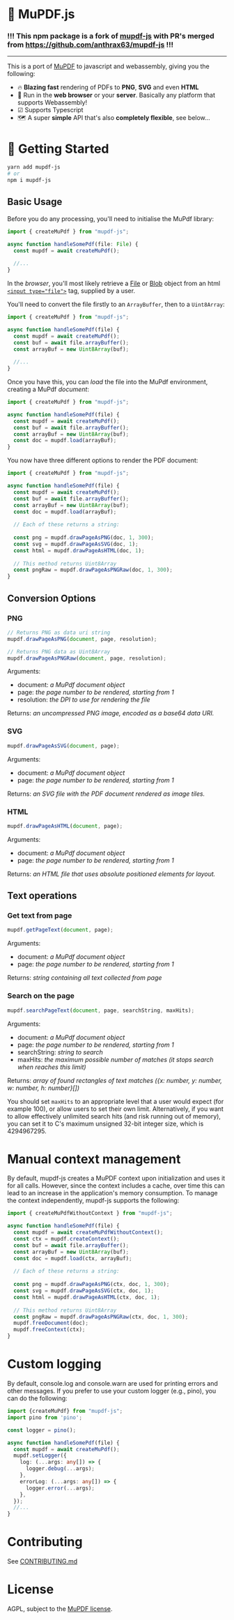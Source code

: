 # 📰 MuPDF.js

### !!! This npm package is a fork of [mupdf-js](https://github.com/andytango/mupdf-js) with PR's merged from https://github.com/anthrax63/mupdf-js !!!

---

This is a port of [MuPDF](https://mupdf.com/docs/) to javascript and webassembly, giving you the following:

- 🔥 **Blazing fast** rendering of PDFs to **PNG**, **SVG** and even **HTML**
- 💼 Run in the **web browser** or your **server**. Basically any platform that supports Webassembly!
- ☑ Supports Typescript
- 🗺️ A super **simple** API that's also **completely flexible**, see below...

# 🏁 Getting Started

```bash
yarn add mupdf-js
# or
npm i mupdf-js
```

## Basic Usage

Before you do any processing, you'll need to initialise the MuPdf library:

```js
import { createMuPdf } from "mupdf-js";

async function handleSomePdf(file: File) {
  const mupdf = await createMuPdf();
  
  //...
}
```

In the *browser*, you'll most likely retrieve a [File](https://developer.mozilla.org/en-US/docs/Web/API/File) or [Blob](https://developer.mozilla.org/en-US/docs/Web/API/Blob) object from an html [`<input type="file">`](https://developer.mozilla.org/en-US/docs/Web/HTML/Element/input/file) tag, supplied by a user.

You'll need to convert the file firstly to an `ArrayBuffer`, then to a `Uint8Array`:

```js
import { createMuPdf } from "mupdf-js";

async function handleSomePdf(file) {
  const mupdf = await createMuPdf();
  const buf = await file.arrayBuffer();
  const arrayBuf = new Uint8Array(buf);
  
  //...
}
```

Once you have this, you can *load* the file into the MuPdf environment, creating a MuPdf *document*:

```js
import { createMuPdf } from "mupdf-js";

async function handleSomePdf(file) {
  const mupdf = await createMuPdf();
  const buf = await file.arrayBuffer();
  const arrayBuf = new Uint8Array(buf);
  const doc = mupdf.load(arrayBuf);
}
```

You now have three different options to render the PDF document:

```js
import { createMuPdf } from "mupdf-js";

async function handleSomePdf(file) {
  const mupdf = await createMuPdf();
  const buf = await file.arrayBuffer();
  const arrayBuf = new Uint8Array(buf);
  const doc = mupdf.load(arrayBuf);
  
  // Each of these returns a string:
  
  const png = mupdf.drawPageAsPNG(doc, 1, 300);
  const svg = mupdf.drawPageAsSVG(doc, 1);
  const html = mupdf.drawPageAsHTML(doc, 1);
  
  // This method returns Uint8Array
  const pngRaw = mupdf.drawPageAsPNGRaw(doc, 1, 300);
}
```

## Conversion Options

### PNG

```js
// Returns PNG as data uri string
mupdf.drawPageAsPNG(document, page, resolution); 

// Returns PNG data as Uint8Array
mupdf.drawPageAsPNGRaw(document, page, resolution); 
```

Arguments:
- document: *a MuPdf document object*
- page: *the page number to be rendered, starting from 1*
- resolution: *the DPI to use for rendering the file*

Returns: *an uncompressed PNG image, encoded as a base64 data URI.*

### SVG

```js
mupdf.drawPageAsSVG(document, page);
```

Arguments:
- document: *a MuPdf document object*
- page: *the page number to be rendered, starting from 1*

Returns: *an SVG file with the PDF document rendered as image tiles.*

### HTML

```js
mupdf.drawPageAsHTML(document, page);
```

Arguments:
- document: *a MuPdf document object*
- page: *the page number to be rendered, starting from 1*

Returns: *an HTML file that uses absolute positioned elements for layout.*

## Text operations

### Get text from page

```js
mupdf.getPageText(document, page);
```

Arguments:
- document: *a MuPdf document object*
- page: *the page number to be rendered, starting from 1*

Returns: *string containing all text collected from page*

### Search on the page

```js
mupdf.searchPageText(document, page, searchString, maxHits);
```

Arguments:
- document: *a MuPdf document object*
- page: *the page number to be rendered, starting from 1*
- searchString: *string to search*
- maxHits: *the maximum possible number of matches (it stops search when reaches this limit)*

Returns: *array of found rectangles of text matches ({x: number, y: number, w: number, h: number}[])*

You should set `maxHits` to an appropriate level that a user would expect (for example 100), or allow users to set their own limit. Alternatively, if you want to allow effectively unlimited search hits (and risk running out of memory), you can set it to C's maximum unsigned 32-bit integer size, which is 4294967295.

# Manual context management

By default, mupdf-js creates a MuPDF context upon initialization and uses it for all calls. However, since the context includes a cache, over time this can lead to an increase in the application's memory consumption. To manage the context independently, mupdf-js supports the following:

```js
import { createMuPdfWithoutContext } from "mupdf-js";

async function handleSomePdf(file) {
  const mupdf = await createMuPdfWithoutContext();
  const ctx = mupdf.createContext();
  const buf = await file.arrayBuffer();
  const arrayBuf = new Uint8Array(buf);
  const doc = mupdf.load(ctx, arrayBuf);
  
  // Each of these returns a string:
  
  const png = mupdf.drawPageAsPNG(ctx, doc, 1, 300);
  const svg = mupdf.drawPageAsSVG(ctx, doc, 1);
  const html = mupdf.drawPageAsHTML(ctx, doc, 1);
  
  // This method returns Uint8Array
  const pngRaw = mupdf.drawPageAsPNGRaw(ctx, doc, 1, 300);
  mupdf.freeDocument(doc);
  mupdf.freeContext(ctx);
}
```

# Custom logging

By default, console.log and console.warn are used for printing errors and other messages. If you prefer to use your custom logger (e.g., pino), you can do the following:


```typescript
import {createMuPdf} from "mupdf-js";
import pino from 'pino';

const logger = pino();

async function handleSomePdf(file) {
  const mupdf = await createMuPdf();
  mupdf.setLogger({
    log: (...args: any[]) => {
      logger.debug(...args);
    },
    errorLog: (...args: any[]) => {
      logger.error(...args);
    },
  });
  //...
}
```

# Contributing

See [CONTRIBUTING.md](CONTRIBUTING.md)

# License

AGPL, subject to the [MuPDF license](https://www.mupdf.com/licensing/).
